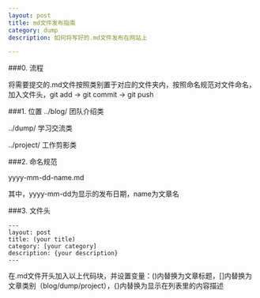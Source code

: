 ```yaml
---
layout: post
title: md文件发布指南
category: dump
description: 如何将写好的.md文件发布在网站上

---
```

###0. 流程

将需要提交的.md文件按照类别置于对应的文件夹内，按照命名规范对文件命名，加入文件头，git add  -> git commit  ->  git push

###1. 位置
../blog/    团队介绍类

../dump/    学习交流类

../project/  工作剪影类

###2. 命名规范

yyyy-mm-dd-name.md

其中，yyyy-mm-dd为显示的发布日期，name为文章名

###3. 文件头

    ---
    layout: post
    title: (your title)
    category: [your category]
    description: {your description}
    ---

在.md文件开头加入以上代码块，并设置变量：()内替换为文章标题，[]内替换为文章类别（blog/dump/project），{}内替换为显示在列表里的内容描述

